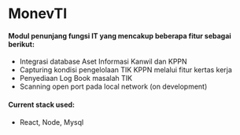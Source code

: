 <h1>MonevTI</h1>

<h4>Modul penunjang fungsi IT yang mencakup beberapa fitur sebagai berikut:</h6>

<ul>
  <li>Integrasi database Aset Informasi Kanwil dan KPPN</li>
  <li>Capturing kondisi pengelolaan TIK KPPN melalui fitur kertas kerja</li>
  <li>Penyediaan Log Book masalah TIK</li>
  <li>Scanning open port pada local network (on development) </li>
</ul>


<h4>Current stack used:</h6>
<ul>
  <li>React, Node, Mysql</li>
</ul>
